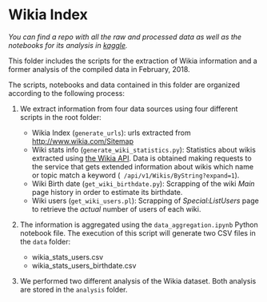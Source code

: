 # Wikia Index

_You can find a repo with all the raw and processed data as well as the notebooks for its analysis in [kaggle](https://www.kaggle.com/abeserra/wikia-census/)._

This folder includes the scripts for the extraction of Wikia information and a former analysis of the compiled data in February, 2018.

The scripts, notebooks and data contained in this folder are organized according to the following process:

1. We extract information from four data sources using four different scripts in the root folder:

    - Wikia Index (`generate_urls`): urls extracted from <http://www.wikia.com/Sitemap>
    - Wiki stats info (`generate_wiki_statistics.py`): Statistics about wikis extracted using [the Wikia API](http://www.wikia.com/api/v1). Data is obtained making requests to the service that gets extended information about wikis which name or topic match a keyword (` /api/v1/Wikis/ByString?expand=1`). 
    - Wiki Birth date (`get_wiki_birthdate.py`): Scrapping of the wiki *Main* page history in order to estimate its birthdate.
    - Wiki users (`get_wiki_users.pl`): Scrapping of *Special:ListUsers* page to retrieve the *actual* number of users of each wiki.

2. The information is aggregated using the `data_aggregation.ipynb` Python notebook file. The execution of this script will generate two CSV files in the `data` folder:

    - wikia_stats_users.csv
    - wikia_stats_users_birthdate.csv

3. We performed two different analysis of the Wikia dataset. Both analysis are stored in the `analysis` folder.
